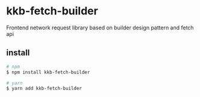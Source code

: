 # kkb-fetch-builder

Frontend network request library based on builder design pattern and fetch api

## install

```bash
# npm
$ npm install kkb-fetch-builder

# yarn
$ yarn add kkb-fetch-builder
```

